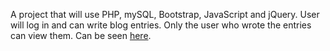 A project that will use PHP, mySQL, Bootstrap, JavaScript and jQuery. User will log in and can write blog entries. Only the user who wrote the entries can view them.
Can be seen <a href="http://mythyme.co/secretdiary/index.php">here</a>.
